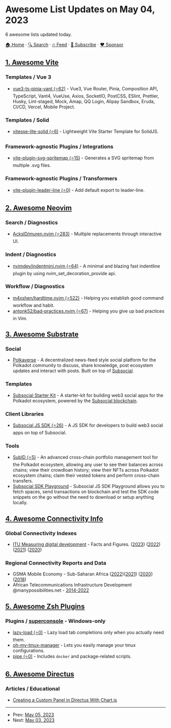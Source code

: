 # Awesome List Updates on May 04, 2023

6 awesome lists updated today.

[🏠 Home](/README.md) · [🔍 Search](https://www.trackawesomelist.com/search/) · [🔥 Feed](https://www.trackawesomelist.com/rss.xml) · [📮 Subscribe](https://trackawesomelist.us17.list-manage.com/subscribe?u=d2f0117aa829c83a63ec63c2f&id=36a103854c) · [❤️  Sponsor](https://github.com/sponsors/theowenyoung)



## [1. Awesome Vite](/content/vitejs/awesome-vite/README.md)

### Templates / Vue 3

*   [vue3-ts-pinia-vant (⭐62)](https://github.com/zhousg/consult-patient-h5-vue3-ts-pinia-vant) - Vue3, Vue Router, Pinia, Composition API, TypeScript, Vant4, VueUse, Axios, SocketIO, PostCSS, ESlint, Prettier, Husky, Lint-staged, Mock, Amap, QQ Login, Alipay Sandbox, Eruda, CI/CD, Vercel, Mobile Project.

### Templates / Solid

*   [vitesse-lite-solid (⭐6)](https://github.com/Nauxscript/vitesse-lite-solid) - Lightweight Vite Starter Template for SolidJS.

### Framework-agnostic Plugins / Integrations

*   [vite-plugin-svg-spritemap (⭐15)](https://github.com/g-makarov/vite-plugin-svg-spritemap) - Generates a SVG spritemap from multiple .svg files.

### Framework-agnostic Plugins / Transformers

*   [vite-plugin-leader-line (⭐0)](https://github.com/yehan68/vite-plugin-leader-line) - Add default export to leader-line.

## [2. Awesome Neovim](/content/rockerBOO/awesome-neovim/README.md)

### Search / Diagnostics

*   [AckslD/muren.nvim (⭐283)](https://github.com/AckslD/muren.nvim/) - Multiple replacements through interactive UI.

### Indent / Diagnostics

*   [nvimdev/indentmini.nvim (⭐64)](https://github.com/nvimdev/indentmini.nvim) - A minimal and blazing fast indentline plugin by using nvim\_set\_decoration\_provide api.

### Workflow / Diagnostics

*   [m4xshen/hardtime.nvim (⭐522)](https://github.com/m4xshen/hardtime.nvim) - Helping you establish good command workflow and habit.
*   [antonk52/bad-practices.nvim (⭐67)](https://github.com/antonk52/bad-practices.nvim) - Helping you give up bad practices in Vim.

## [3. Awesome Substrate](/content/substrate-developer-hub/awesome-substrate/README.md)

### Social

*   [Polkaverse](https://polkaverse.com) - A decentralized news-feed style social platform for the Polkadot community to discuss, share knowledge, post ecosystem updates and interact with posts. Built on top of [Subsocial](https://subsocial.network).

### Templates

*   [Subsocial Starter Kit](https://docs.subsocial.network/docs/develop/developer-quickstart) - A starter-kit for building web3 social apps for the Polkadot ecosystem, powered by the [Subsocial blockchain](https://subsocial.network).

### Client Libraries

*   [Subsocial JS SDK (⭐26)](https://github.com/dappforce/subsocial-js) - A JS SDK for developers to build web3 social apps on top of Subsocial.

### Tools

*   [SubID (⭐5)](https://github.com/dappforce/subid) - An advanced cross-chain portfolio management tool for the Polkadot ecosystem, allowing any user to see their balances across chains; view their crowdloan history; view their NFTs across Polkadot ecosystem chains; claim their vested tokens and perform cross-chain transfers.
*   [Subsocial SDK Playground](https://play.subsocial.network) - Subsocial JS SDK Playground allows you to fetch spaces, send transactions on blockchain and test the SDK code snippets on the go without the need to download or setup anything locally.

## [4. Awesome Connectivity Info](/content/stevesong/awesome-connectivity-info/README.md)

### Global Connectivity Indexes

*   [ITU Measuring digital development](https://www.itu.int/en/ITU-D/Statistics/Pages/facts/default.aspx) - Facts and Figures. ([2023](https://www.itu.int/hub/publication/d-ind-ict_mdd-2023/)) ([2022](https://www.itu.int/hub/publication/d-ind-ict_mdd-2022/)) ([2021](https://www.itu.int/en/ITU-D/Statistics/Documents/facts/FactsFigures2021.pdf)) ([2020](https://www.itu.int/en/ITU-D/Statistics/Documents/facts/FactsFigures2020.pdf))

### Regional Connectivity Reports and Data

*   GSMA Mobile Economy - Sub-Saharan Africa ([2022](https://www.gsma.com/mobileeconomy/wp-content/uploads/2022/10/The-Mobile-Economy-Sub-Saharan-Africa-2022.pdf))([2021](https://www.gsma.com/mobileeconomy/wp-content/uploads/2021/09/GSMA_ME_SSA_2021_English_Web_Singles.pdf)) ([2020](https://www.gsma.com/mobileeconomy/wp-content/uploads/2020/09/GSMA_MobileEconomy2020_SSA_Eng.pdf)) ([2018](https://policy.communitynetworks.group/_media/gsma_mobile_economy-ssa_2018.pdf))
*   African Telecommunications Infrastructure Development @manypossibilities.net - [2014-2022](https://manypossibilities.net/series/africa-telecom-infrastructure/)

## [5. Awesome Zsh Plugins](/content/unixorn/awesome-zsh-plugins/README.md)

### Plugins / [superconsole](https://github.com/alexchmykhalo/superconsole) - Windows-only

*   [lazy-load (⭐0)](https://github.com/goarano/zsh-lazy-load) - Lazy load tab completions only when you actually need them.
*   [oh-my-tmux-manager](https://github.com/unixorn/awesome-zsh-plugins/blob/main/README.md/omt-manager) - Lets you easily manage your tmux configurations.
*   [pipe (⭐0)](https://github.com/pipe-felipe/zsh-pipe-plugin) - Includes `docker` and package-related scripts.

## [6. Awesome Directus](/content/directus-community/awesome-directus/README.md)

### Articles / Educational

*   [Creating a Custom Panel in Directus With Chart.js](https://blog.eperedo.com/2023/02/14/custom-panel-directus-chart-js)

---

- Prev: [May 05, 2023](/content/2023/05/05/README.md)
- Next: [May 03, 2023](/content/2023/05/03/README.md)